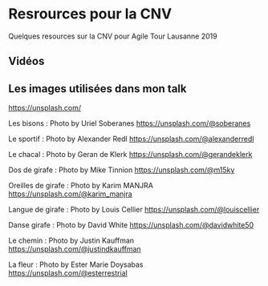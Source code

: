 # Resrources pour la CNV
Quelques resources sur la CNV pour Agile Tour Lausanne 2019

## Vidéos



## Les images utilisées dans mon talk

https://unsplash.com/

Les bisons : Photo by Uriel Soberanes https://unsplash.com/@soberanes

Le sportif : Photo by Alexander Redl https://unsplash.com/@alexanderredl

Le chacal : Photo by Geran de Klerk https://unsplash.com/@gerandeklerk

Dos de girafe : Photo by Mike Tinnion https://unsplash.com/@m15ky

Oreilles de girafe : Photo by Karim MANJRA https://unsplash.com/@karim_manjra

Langue de girafe : Photo by Louis Cellier https://unsplash.com/@louiscellier

Danse girafe : Photo by David White https://unsplash.com/@davidwhite50

Le chemin : Photo by Justin Kauffman https://unsplash.com/@justindkauffman

La fleur : Photo by Ester Marie Doysabas https://unsplash.com/@esterrestrial

